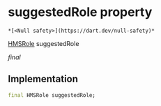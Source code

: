 


# suggestedRole property




    *[<Null safety>](https://dart.dev/null-safety)*


[HMSRole](../../hmssdk_flutter/HMSRole-class.md) suggestedRole
  
_final_






## Implementation

```dart
final HMSRole suggestedRole;


```







